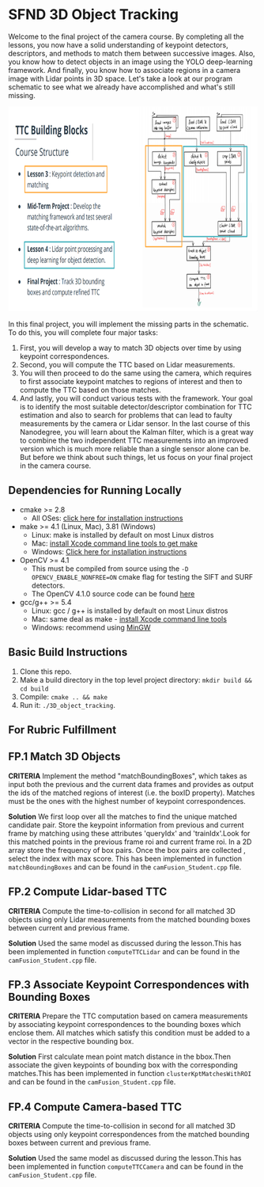 # SFND 3D Object Tracking

Welcome to the final project of the camera course. By completing all the lessons, you now have a solid understanding of keypoint detectors, descriptors, and methods to match them between successive images. Also, you know how to detect objects in an image using the YOLO deep-learning framework. And finally, you know how to associate regions in a camera image with Lidar points in 3D space. Let's take a look at our program schematic to see what we already have accomplished and what's still missing.

<img src="images/course_code_structure.png" width="779" height="414" />

In this final project, you will implement the missing parts in the schematic. To do this, you will complete four major tasks: 
1. First, you will develop a way to match 3D objects over time by using keypoint correspondences. 
2. Second, you will compute the TTC based on Lidar measurements. 
3. You will then proceed to do the same using the camera, which requires to first associate keypoint matches to regions of interest and then to compute the TTC based on those matches. 
4. And lastly, you will conduct various tests with the framework. Your goal is to identify the most suitable detector/descriptor combination for TTC estimation and also to search for problems that can lead to faulty measurements by the camera or Lidar sensor. In the last course of this Nanodegree, you will learn about the Kalman filter, which is a great way to combine the two independent TTC measurements into an improved version which is much more reliable than a single sensor alone can be. But before we think about such things, let us focus on your final project in the camera course. 

## Dependencies for Running Locally
* cmake >= 2.8
  * All OSes: [click here for installation instructions](https://cmake.org/install/)
* make >= 4.1 (Linux, Mac), 3.81 (Windows)
  * Linux: make is installed by default on most Linux distros
  * Mac: [install Xcode command line tools to get make](https://developer.apple.com/xcode/features/)
  * Windows: [Click here for installation instructions](http://gnuwin32.sourceforge.net/packages/make.htm)
* OpenCV >= 4.1
  * This must be compiled from source using the `-D OPENCV_ENABLE_NONFREE=ON` cmake flag for testing the SIFT and SURF detectors.
  * The OpenCV 4.1.0 source code can be found [here](https://github.com/opencv/opencv/tree/4.1.0)
* gcc/g++ >= 5.4
  * Linux: gcc / g++ is installed by default on most Linux distros
  * Mac: same deal as make - [install Xcode command line tools](https://developer.apple.com/xcode/features/)
  * Windows: recommend using [MinGW](http://www.mingw.org/)

## Basic Build Instructions

1. Clone this repo.
2. Make a build directory in the top level project directory: `mkdir build && cd build`
3. Compile: `cmake .. && make`
4. Run it: `./3D_object_tracking`.

## For Rubric Fulfillment

## FP.1 Match 3D Objects

**CRITERIA**
Implement the method "matchBoundingBoxes", which takes as input both the previous and the current data frames and provides as output the ids of the matched regions of interest (i.e. the boxID property). Matches must be the ones with the highest number of keypoint correspondences.

**Solution**
We first loop over all the matches to find the unique matched candidate pair. Store the keypoint information from previous and current frame by matching using these attributes 'queryIdx' and 'trainIdx'.Look for this matched points in the previous frame roi and current frame roi. In a 2D array store the frequency of box pairs. Once the box pairs are collected , select the index with max score. This has been implemented in function `matchBoundingBoxes` and can be found in the `camFusion_Student.cpp` file.

## FP.2 Compute Lidar-based TTC

**CRITERIA**
Compute the time-to-collision in second for all matched 3D objects using only Lidar measurements from the matched bounding boxes between current and previous frame.

**Solution**
Used the same model as discussed during the lesson.This has been implemented in function `computeTTCLidar` and can be found in the `camFusion_Student.cpp` file.

## FP.3 Associate Keypoint Correspondences with Bounding Boxes

**CRITERIA**
Prepare the TTC computation based on camera measurements by associating keypoint correspondences to the bounding boxes which enclose them. All matches which satisfy this condition must be added to a vector in the respective bounding box.

**Solution**
First calculate mean point match distance in the bbox.Then associate the given keypoints of bounding box with the corresponding matches.This has been implemented in function `clusterKptMatchesWithROI` and can be found in the `camFusion_Student.cpp` file.

## FP.4 Compute Camera-based TTC

**CRITERIA**
Compute the time-to-collision in second for all matched 3D objects using only keypoint correspondences from the matched bounding boxes between current and previous frame.

**Solution**
Used the same model as discussed during the lesson.This has been implemented in function `computeTTCCamera` and can be found in the `camFusion_Student.cpp` file.
